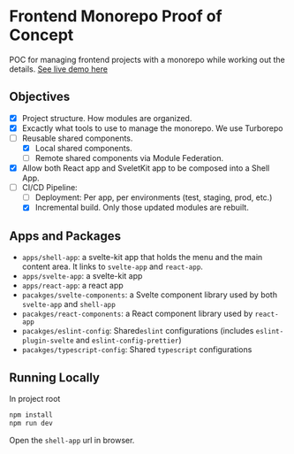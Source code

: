 # Frontend Monorepo Proof of Concept

POC for managing frontend projects with a monorepo while working out the details. [See live demo here](https://aolvictim.github.io/frontend-monorepo-poc/shell-app)

## Objectives

- [x] Project structure. How modules are organized.
- [x] Excactly what tools to use to manage the monorepo. We use Turborepo
- [ ] Reusable shared components.
  - [x] Local shared components.
  - [ ] Remote shared components via Module Federation.
- [x] Allow both React app and SveletKit app to be composed into a Shell App.
- [ ] CI/CD Pipeline:
  - [ ] Deployment: Per app, per environments (test, staging, prod, etc.)
  - [x] Incremental build. Only those updated modules are rebuilt.

## Apps and Packages

- `apps/shell-app`: a svelte-kit app that holds the menu and the main content area. It links to `svelte-app` and `react-app`.
- `apps/svelte-app`: a svelte-kit app
- `apps/react-app`: a react app
- `pacakges/svelte-components`: a Svelte component library used by both `svelte-app` and `shell-app`
- `pacakges/react-components`: a React component library used by `react-app`
- `pacakges/eslint-config`: Shared`eslint` configurations (includes `eslint-plugin-svelte` and `eslint-config-prettier`)
- `pacakges/typescript-config`: Shared `typescript` configurations

## Running Locally

In project root

```bash
npm install
npm run dev
```

Open the `shell-app` url in browser.
